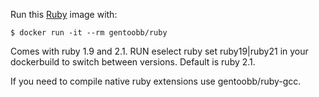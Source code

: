 Run this [Ruby][] image with:

    $ docker run -it --rm gentoobb/ruby

Comes with ruby 1.9 and 2.1. RUN eselect ruby set ruby19|ruby21 in your dockerbuild to switch between versions. Default is ruby 2.1.

If you need to compile native ruby extensions use gentoobb/ruby-gcc.

[Ruby]: http://ruby-lang.org/
